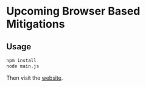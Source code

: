 # Upcoming Browser Based Mitigations

## Usage

```bash
npm install
node main.js
```

Then visit the [website](http://localhost:8000).
